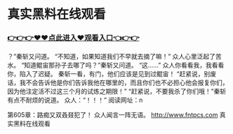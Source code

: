 # 真实黑料在线观看
### <a href="https://github.com/nsjhd/rous/issues/1">👉👉👉♥♥点此进入♥观看入口👈👉👉</a>
？”秦斩又问道。
    “不知道，如果知道我们不早就去摘了嘛！”
    众人心里泛起了苦水。
    “知道鲲宙那孙子去哪了吗？”秦斩又问道。
    “这……”
    众人你看看我，我看看你，陷入了迟疑。
    秦斩一看，有门，他们应该是见到过鲲宙！
    “赶紧说，别废话，我不会告诉他是你们告诉我他在哪里的，而且你们也不必担心他会报复你们，因为他注定活不过这三个月的试炼之期限！”
    “赶紧说，不要我杀了你们哦！”秦斩有点不耐烦的说道。
    众人：“！！！”
    阅读网址：n

第605章：路痴又双叒叕犯了！
    众人闻言一阵无语。
http://www.fntpcs.com
真实黑料在线观看
